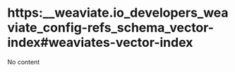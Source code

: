 # https:\_\_weaviate.io_developers_weaviate_config-refs_schema_vector-index#weaviates-vector-index

No content
